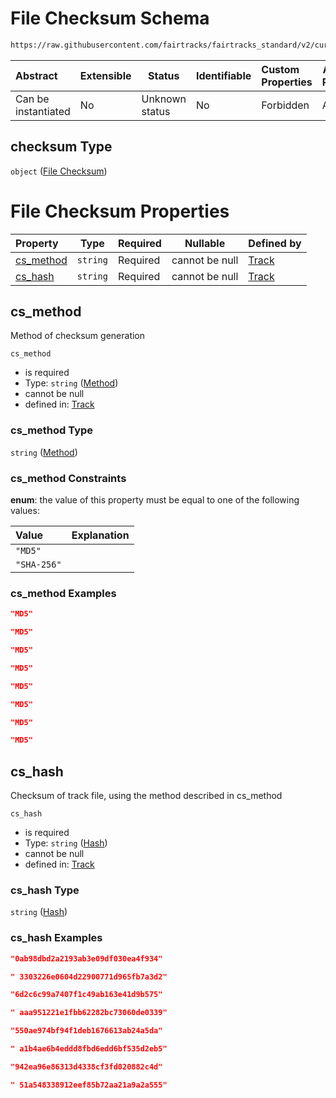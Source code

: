# File Checksum Schema

```txt
https://raw.githubusercontent.com/fairtracks/fairtracks_standard/v2/current/json/schema/fairtracks_track.schema.json#/properties/checksum
```




| Abstract            | Extensible | Status         | Identifiable | Custom Properties | Additional Properties | Access Restrictions | Defined In                                                                                           |
| :------------------ | ---------- | -------------- | ------------ | :---------------- | --------------------- | ------------------- | ---------------------------------------------------------------------------------------------------- |
| Can be instantiated | No         | Unknown status | No           | Forbidden         | Allowed               | none                | [fairtracks_track.schema.json\*](../json/schema/fairtracks_track.schema.json "open original schema") |

## checksum Type

`object` ([File Checksum](fairtracks_track-properties-file-checksum.md))

# File Checksum Properties

| Property                | Type     | Required | Nullable       | Defined by                                                                                                                                                                                                                                    |
| :---------------------- | -------- | -------- | -------------- | :-------------------------------------------------------------------------------------------------------------------------------------------------------------------------------------------------------------------------------------------- |
| [cs_method](#cs_method) | `string` | Required | cannot be null | [Track](fairtracks_track-properties-file-checksum-properties-method.md "https://raw.githubusercontent.com/fairtracks/fairtracks_standard/v2/current/json/schema/fairtracks_track.schema.json#/properties/checksum/properties/cs_method") |
| [cs_hash](#cs_hash)     | `string` | Required | cannot be null | [Track](fairtracks_track-properties-file-checksum-properties-hash.md "https://raw.githubusercontent.com/fairtracks/fairtracks_standard/v2/current/json/schema/fairtracks_track.schema.json#/properties/checksum/properties/cs_hash")     |

## cs_method

Method of checksum generation


`cs_method`

-   is required
-   Type: `string` ([Method](fairtracks_track-properties-file-checksum-properties-method.md))
-   cannot be null
-   defined in: [Track](fairtracks_track-properties-file-checksum-properties-method.md "https://raw.githubusercontent.com/fairtracks/fairtracks_standard/v2/current/json/schema/fairtracks_track.schema.json#/properties/checksum/properties/cs_method")

### cs_method Type

`string` ([Method](fairtracks_track-properties-file-checksum-properties-method.md))

### cs_method Constraints

**enum**: the value of this property must be equal to one of the following values:

| Value       | Explanation |
| :---------- | ----------- |
| `"MD5"`     |             |
| `"SHA-256"` |             |

### cs_method Examples

```json
"MD5"
```

```json
"MD5"
```

```json
"MD5"
```

```json
"MD5"
```

```json
"MD5"
```

```json
"MD5"
```

```json
"MD5"
```

```json
"MD5"
```

## cs_hash

Checksum of track file, using the method described in cs_method


`cs_hash`

-   is required
-   Type: `string` ([Hash](fairtracks_track-properties-file-checksum-properties-hash.md))
-   cannot be null
-   defined in: [Track](fairtracks_track-properties-file-checksum-properties-hash.md "https://raw.githubusercontent.com/fairtracks/fairtracks_standard/v2/current/json/schema/fairtracks_track.schema.json#/properties/checksum/properties/cs_hash")

### cs_hash Type

`string` ([Hash](fairtracks_track-properties-file-checksum-properties-hash.md))

### cs_hash Examples

```json
"0ab98dbd2a2193ab3e09df030ea4f934"
```

```json
" 3303226e0604d22900771d965fb7a3d2"
```

```json
"6d2c6c99a7407f1c49ab163e41d9b575"
```

```json
" aaa951221e1fbb62282bc73060de0339"
```

```json
"550ae974bf94f1deb1676613ab24a5da"
```

```json
" a1b4ae6b4eddd8fbd6edd6bf535d2eb5"
```

```json
"942ea96e86313d4338cf3fd020882c4d"
```

```json
" 51a548338912eef85b72aa21a9a2a555"
```
